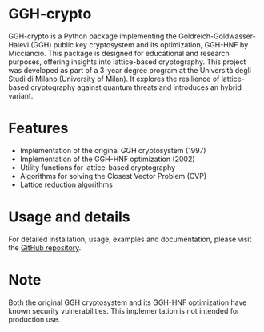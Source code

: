 # GGH-crypto
GGH-crypto is a Python package implementing the Goldreich-Goldwasser-Halevi (GGH) public key cryptosystem and its optimization, GGH-HNF by Micciancio. This package is designed for educational and research purposes, offering insights into lattice-based cryptography.
This project was developed as part of a 3-year degree program at the Università degli Studi di Milano (University of Milan). It explores the resilience of lattice-based cryptography against quantum threats and introduces an hybrid variant.

# Features

- Implementation of the original GGH cryptosystem (1997)
- Implementation of the GGH-HNF optimization (2002)
- Utility functions for lattice-based cryptography
- Algorithms for solving the Closest Vector Problem (CVP)
- Lattice reduction algorithms

# Usage and details
For detailed installation, usage, examples and documentation, please visit the [GitHub repository](https://github.com/TheGaBr0/GGH).


# Note
Both the original GGH cryptosystem and its GGH-HNF optimization have known security vulnerabilities. This implementation is not intended for production use.    